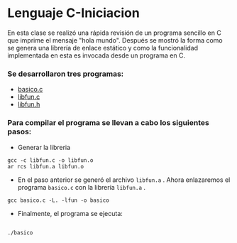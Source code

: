 # Lenguaje C-Iniciacion 

En esta clase se realizó una rápida revisión de un programa sencillo en C que imprime el mensaje "hola mundo".
Después se mostró la forma como se genera una librería de enlace estático y como la funcionalidad implementada en esta es invocada desde un programa en C.

### Se desarrollaron tres programas:

- [basico.c](https://github.com/SanMejia/SistemasOperativos/blob/master/2019_05_24/basico.c)
- [libfun.c](https://github.com/SanMejia/SistemasOperativos/blob/master/2019_05_24/libfun.c)
- [libfun.h](https://github.com/SanMejia/SistemasOperativos/blob/master/2019_05_24/libfun.h)

### Para compilar el programa se llevan a cabo los siguientes pasos:

- Generar la libreria

```
gcc -c libfun.c -o libfun.o
ar rcs libfun.a libfun.o

```

- En el paso anterior se generó el archivo ``` libfun.a ``` . Ahora enlazaremos el programa ``` basico.c ``` con la librería ``` libfun.a ``` .

```
gcc basico.c -L. -lfun -o basico

```

- Finalmente, el programa se ejecuta:

```

./basico

```
